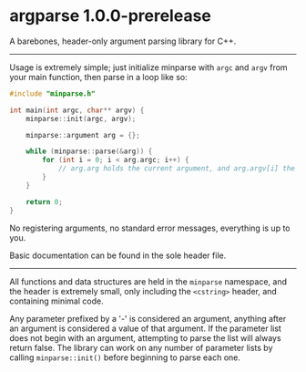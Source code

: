 # argparse 1.0.0-prerelease
A barebones, header-only argument parsing library for C++.

---
Usage is extremely simple; just initialize minparse with `argc` and `argv` from your main function, then parse in a loop like so:
```C++
#include "minparse.h"

int main(int argc, char** argv) {
	minparse::init(argc, argv);

	minparse::argument arg = {};

	while (minparse::parse(&arg)) {
		for (int i = 0; i < arg.argc; i++) {
			// arg.arg holds the current argument, and arg.argv[i] the value
		}
	}

	return 0;
}
```

No registering arguments, no standard error messages, everything is up to you.

Basic documentation can be found in the sole header file.

---
All functions and data structures are held in the `minparse` namespace, and the header is extremely small, only including the `<cstring>` header, and containing minimal code.

Any parameter prefixed by a '-' is considered an argument, anything after an argument is considered a value of that argument.
If the parameter list does not begin with an argument, attempting to parse the list will always return false.
The library can work on any number of parameter lists by calling `minparse::init()` before beginning to parse each one.

